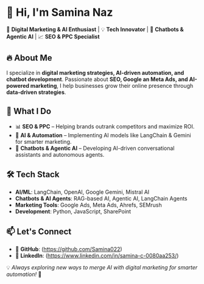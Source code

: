 # 👋 Hi, I'm Samina Naz
🚀 **Digital Marketing & AI Enthusiast** | 💡 **Tech Innovator** | 🤖 **Chatbots & Agentic AI** | 📈 **SEO & PPC Specialist**  

## 🔥 About Me  
I specialize in **digital marketing strategies, AI-driven automation, and chatbot development**. Passionate about **SEO, Google an Meta Ads, and AI-powered marketing**, I help businesses grow their online presence through **data-driven strategies**.  

## 💼 What I Do  
- 📊 **SEO & PPC** – Helping brands outrank competitors and maximize ROI.  
- 🤖 **AI & Automation** – Implementing AI models like LangChain & Gemini for smarter marketing.  
- 💬 **Chatbots & Agentic AI** – Developing AI-driven conversational assistants and autonomous agents.  

## 🛠 Tech Stack  
- **AI/ML**: LangChain, OpenAI, Google Gemini, Mistral AI  
- **Chatbots & AI Agents**: RAG-based AI, Agentic AI, LangChain Agents  
- **Marketing Tools**: Google Ads, Meta Ads, Ahrefs, SEMrush  
- **Development**: Python, JavaScript, SharePoint  

## 📫 Let's Connect  
- 🔗 **GitHub**: (https://github.com/Samina022) 
- 💼 **LinkedIn**: (https://www.linkedin.com/in/samina-c-0080aa253/)


💡 *Always exploring new ways to merge AI with digital marketing for smarter automation!* 🚀  


<!---
Samina022/Samina022 is a ✨ special ✨ repository because its `README.md` (this file) appears on your GitHub profile.
You can click the Preview link to take a look at your changes.
--->
